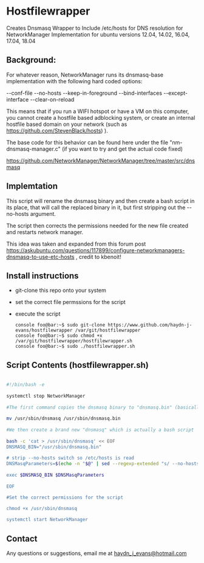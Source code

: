 

# Hostfilewrapper

Creates Dnsmasq Wrapper to Include /etc/hosts for DNS resolution for NetworkManager Implementation for ubuntu versions 12.04, 14.02, 16.04, 17.04,  18.04


## Background:

For whatever reason, NetworkManager runs its dnsmasq-base implementation with the following hard coded options:

--conf-file
--no-hosts
--keep-in-foreground
--bind-interfaces
--except-interface
--clear-on-reload

This means that if you run a WIFI hotspot or have a VM on this computer, you cannot create a hostfile based adblocking system, or create an internal hostfile based domain on your network (such as https://github.com/StevenBlack/hosts) ).

The base code for this behavior can be found here under the file "nm-dnsmasq-manager.c" (if you want to try and get the actual code fixed)

https://github.com/NetworkManager/NetworkManager/tree/master/src/dnsmasq

## Implemtation

This script will rename the dnsmasq binary and then create a bash script in its place, that will call the replaced binary in it, but first stripping out the --no-hosts argument.

The script then corrects the permissions needed for the new file created and restarts network manager.

This idea was taken and expanded from this forum post https://askubuntu.com/questions/117899/configure-networkmanagers-dnsmasq-to-use-etc-hosts , credit to kbenoit!

## Install instructions

- git-clone this repo onto your system 
- set the correct file permssions for the script 
- execute the script 
	
	```console foo@bar:~$ sudo git-clone https://www.github.com/haydn-j-evans/hostfilewrapper /var/git/hostfilewrapper```  
	```console foo@bar:~$ sudo chmod +x /var/git/hostfilewrapper/hostfilewrapper.sh```  
	```console foo@bar:~$ sudo ./hostfilewrapper.sh```  

## Script Contents (hostfilewrapper.sh)

```sh  
  
#!/bin/bash -e  
  
systemctl stop NetworkManager  
  
#The first command copies the dnsmasq binary to "dnsmasq.bin" (basically the same)  
  
mv /usr/sbin/dnsmasq /usr/sbin/dnsmasq.bin  
  
#We then create a brand new "dnsmasq" which is actually a bash script  
  
bash -c 'cat > /usr/sbin/dnsmasq' << EOF  
DNSMASQ_BIN="/usr/sbin/dnsmasq.bin"  
  
# strip --no-hosts switch so /etc/hosts is read  
DNSMasqParameters=$(echo -n "$@" | sed --regexp-extended "s/ --no-hosts( |$)/ /")  
  
exec $DNSMASQ_BIN $DNSMasqParameters  
  
EOF  

#Set the correct permissions for the script

chmod +x /usr/sbin/dnsmasq  
  
systemctl start NetworkManager  
```

## Contact 

Any questions or suggestions, email me at haydn_j_evans@hotmail.com
